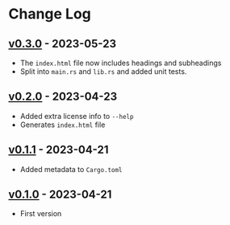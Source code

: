 # Change Log

## [v0.3.0](https://github.com/ferrous-systems/mdslides/releases/tag/v0.3.0) - 2023-05-23

* The `index.html` file now includes headings and subheadings
* Split into `main.rs` and `lib.rs` and added unit tests.

## [v0.2.0](https://github.com/ferrous-systems/mdslides/releases/tag/v0.2.0) - 2023-04-23

* Added extra license info to `--help`
* Generates `index.html` file

## [v0.1.1](https://github.com/ferrous-systems/mdslides/releases/tag/v0.1.1) - 2023-04-21

* Added metadata to `Cargo.toml`

## [v0.1.0](https://github.com/ferrous-systems/mdslides/releases/tag/v0.1.0) - 2023-04-21

* First version
